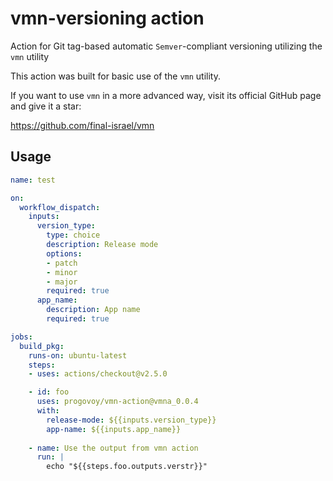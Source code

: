 # vmn-versioning action
Action for Git tag-based automatic `Semver`-compliant versioning utilizing the `vmn` utility    

This action was built for basic use of the `vmn` utility. 

If you want to use `vmn` in a more advanced way, visit its official GitHub page and give it a star:

https://github.com/final-israel/vmn

## Usage
```yaml
name: test

on:
  workflow_dispatch:
    inputs:
      version_type:
        type: choice
        description: Release mode
        options:
        - patch
        - minor
        - major
        required: true
      app_name:
        description: App name
        required: true

jobs:
  build_pkg:
    runs-on: ubuntu-latest
    steps:
    - uses: actions/checkout@v2.5.0

    - id: foo
      uses: progovoy/vmn-action@vmna_0.0.4
      with:
        release-mode: ${{inputs.version_type}}
        app-name: ${{inputs.app_name}}
     
    - name: Use the output from vmn action
      run: |
        echo "${{steps.foo.outputs.verstr}}"

 ```
 
